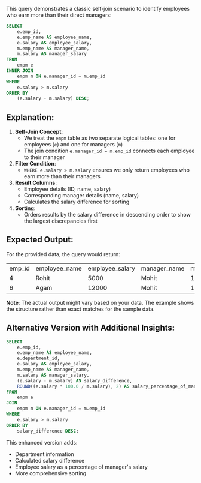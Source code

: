 This query demonstrates a classic self-join scenario to identify employees who earn more than their direct managers:

```SQL
SELECT
    e.emp_id,
    e.emp_name AS employee_name,
    e.salary AS employee_salary,
    m.emp_name AS manager_name,
    m.salary AS manager_salary
FROM
    empm e
INNER JOIN
    empm m ON e.manager_id = m.emp_id
WHERE
    e.salary > m.salary
ORDER BY
    (e.salary - m.salary) DESC;
```

## Explanation:

1. **Self-Join Concept**:
    - We treat the `empm` table as two separate logical tables: one for employees (`e`) and one for managers (`m`)
    - The join condition `e.manager_id = m.emp_id` connects each employee to their manager
2. **Filter Condition**:
    - `WHERE e.salary > m.salary` ensures we only return employees who earn more than their managers
3. **Result Columns**:
    - Employee details (ID, name, salary)
    - Corresponding manager details (name, salary)
    - Calculates the salary difference for sorting
4. **Sorting**:
    - Orders results by the salary difference in descending order to show the largest discrepancies first

## Expected Output:

For the provided data, the query would return:

|   |   |   |   |   |
|---|---|---|---|---|
|emp_id|employee_name|employee_salary|manager_name|manager_salary|
|4|Rohit|5000|Mohit|15000|
|6|Agam|12000|Mohit|15000|

**Note**: The actual output might vary based on your data. The example shows the structure rather than exact matches for the sample data.

## Alternative Version with Additional Insights:

```SQL
SELECT
    e.emp_id,
    e.emp_name AS employee_name,
    e.department_id,
    e.salary AS employee_salary,
    m.emp_name AS manager_name,
    m.salary AS manager_salary,
    (e.salary - m.salary) AS salary_difference,
    ROUND((e.salary * 100.0 / m.salary), 2) AS salary_percentage_of_manager
FROM
    empm e
JOIN
    empm m ON e.manager_id = m.emp_id
WHERE
    e.salary > m.salary
ORDER BY
    salary_difference DESC;
```

This enhanced version adds:

- Department information
- Calculated salary difference
- Employee salary as a percentage of manager's salary
- More comprehensive sorting
